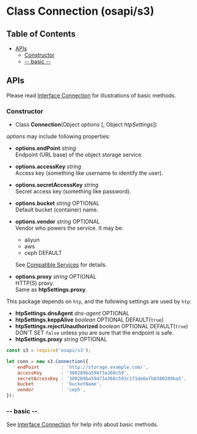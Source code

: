 #	Class Connection (osapi/s3)

##  Table of Contents

* [APIs](#apis)
	* [Constructor](#constructor)
	* [-- basic --](#---basic---)

##  APIs

Please read [Interface Connection](../connection.md) for illustrations of basic methods.

###	Constructor

*	Class __Connection__(Object *options* [, Object *htpSettings*])

*options* may include following properties:
*	__options.endPoint__ *string*  
    Endpoint (URL base) of the object storage service.

*	__options.accessKey__ *string*  
    Access key (something like username to identify the user).

*	__options.secretAccessKey__ *string*  
    Secret access key (something like password).

*	__options.bucket__ *string* OPTIONAL  
    Default bucket (container) name.

*   __options.vendor__ *string* OPTIONAL  
    Vendor who powers the service. It may be:
    *   aliyun
    *   aws
    *   ceph DEFAULT

    See [Compatible Services](../vendors.md) for details.

*	__options.proxy__ *string* OPTIONAL  
	HTTP(S) proxy.  
	Same as __htpSettings.proxy__.

This package depends on `htp`, and the following settings are used by `htp`:
*	__htpSettings.dnsAgent__ *dns-agent* OPTIONAL  
*	__htpSettings.keppAlive__ *boolean* OPTIONAL DEFAULT(`true`) 
*   __htpSettings.rejectUnauthorized__ *boolean* OPTIONAL DEFAULT(`true`)    
    DON'T SET `false` unless you are sure that the endpoint is safe.
*	__htpSettings.proxy__ *string* OPTIONAL

```javascript
const s3 = require('osapi/s3');

let conn = new s3.Connection({
    endPoint        : 'http://storage.example.com/',
    accessKey       : '380289ba59473a368c59',
    secretAccessKey : '380289ba59473a368c593c1f1de6efb0380289ba5',
    bucket          : 'bucketName',
    vendor          : 'ceph',
});
```

### -- basic --

See [Interface Connection](../connection.md) for help info about basic methods.